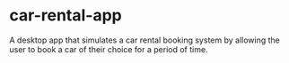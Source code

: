 # car-rental-app
A desktop app that simulates a car rental booking system by allowing the user to book a car of their choice for a period of time.
